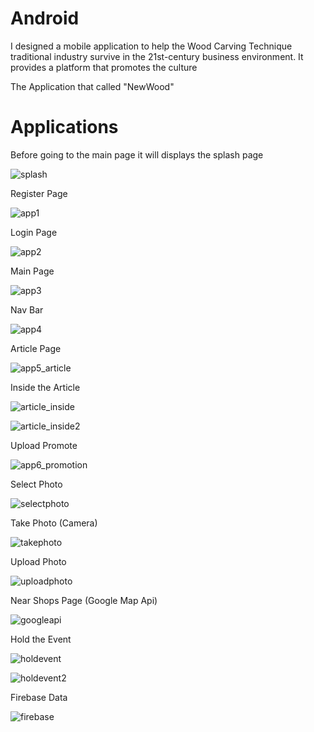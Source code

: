 # Android

I designed a mobile application to help the Wood Carving Technique traditional industry survive in the 21st-century business environment. It provides a platform that promotes the culture 

The Application that called "NewWood"


<h1>Applications</h1>

Before going to the main page it will displays the splash page

![splash](https://user-images.githubusercontent.com/66684175/196564592-75e4f58e-097e-470b-aaf1-5bdda7a7b412.PNG)

Register Page

![app1](https://user-images.githubusercontent.com/66684175/196564608-8cbec3cb-433b-4cbe-b12d-71a8ac902e3b.PNG)

Login Page

![app2](https://user-images.githubusercontent.com/66684175/196564612-79de6cde-33c2-4d6c-bc32-3995e3b857b5.PNG)

Main Page

![app3](https://user-images.githubusercontent.com/66684175/196564617-1142b6bc-21b1-4298-8439-cfea703e7d86.PNG)

Nav Bar

![app4](https://user-images.githubusercontent.com/66684175/196564622-f496aceb-64b3-4a37-8176-5eca893831f7.PNG)

Article Page

![app5_article](https://user-images.githubusercontent.com/66684175/196564628-2bdc4b93-6bb9-4aaa-912d-4e0b426a92b7.PNG)

Inside the Article

![article_inside](https://user-images.githubusercontent.com/66684175/196564633-3ab58c88-cd45-4a8f-bc38-de449fcd5d6b.PNG)

![article_inside2](https://user-images.githubusercontent.com/66684175/196564641-61e8619a-21cd-4dad-947c-207ac5dd340e.PNG)

Upload Promote

![app6_promotion](https://user-images.githubusercontent.com/66684175/196565153-f3c71743-c8d1-4a2f-887e-1c77fd2a34d3.PNG)

Select Photo

![selectphoto](https://user-images.githubusercontent.com/66684175/196564655-32f99488-73d5-490d-921a-9825cc20ae16.PNG)

Take Photo (Camera)

![takephoto](https://user-images.githubusercontent.com/66684175/196564667-cdd0271f-cbbd-4744-8f56-df8f88dab67e.PNG)

Upload Photo

![uploadphoto](https://user-images.githubusercontent.com/66684175/196564675-7e68d2f0-97ef-4981-9b2c-70ad4adbc777.PNG)

Near Shops Page (Google Map Api)

![googleapi](https://user-images.githubusercontent.com/66684175/196564680-3c01745a-8d2d-4d1b-9f69-f4ae7a580cd8.PNG)

Hold the Event

![holdevent](https://user-images.githubusercontent.com/66684175/196564688-8a883aa3-6798-4acb-96c9-83e4e366aae2.PNG)

![holdevent2](https://user-images.githubusercontent.com/66684175/196564697-7d8df16b-49fc-4450-8568-350720b37b08.PNG)

Firebase Data

![firebase](https://user-images.githubusercontent.com/66684175/196564707-b45250db-cd53-484d-834c-81a5caff193e.PNG)
